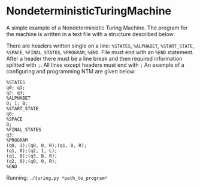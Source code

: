 # NondeterministicTuringMachine

A simple example of a Nondeterministic Turing Machine. The program for the machine is written in a text file with a structure described below:

There are headers written single on a line: ```%STATES```, ```%ALPHABET```, ```%START_STATE```, ```%SPACE```, ```%FINAL_STATES```, ```%PROGRAM```, ```%END```.
File must end with an ```%END``` statement. After a header there must be a line break and then required information splitted with ```;```. All lines except headers must end with ```;```
An example of a configuring and programming NTM are given below:
```
%STATES
q0; q1;
q2; q3;
%ALPHABET
0; 1; B;
%START_STATE
q0;
%SPACE
B;
%FINAL_STATES
q3;
%PROGRAM
(q0, 1);(q0, 0, R);(q1, 0, R);
(q1, 0);(q2, 1, L);
(q1, B);(q3, B, R);
(q2, 0);(q0, 0, R);
%END
```

Running: ```./turing.py *path_to_program*```
